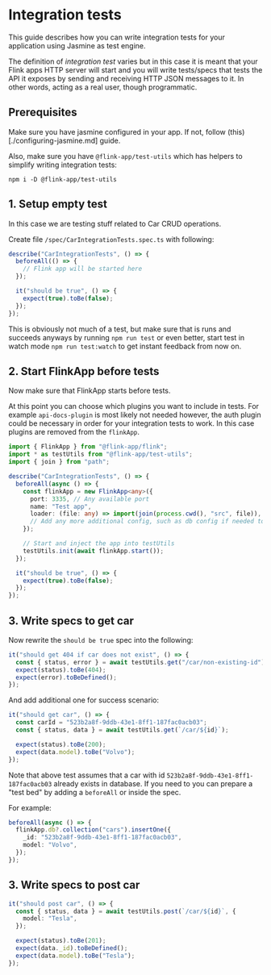 # Integration tests

This guide describes how you can write integration tests for your application using Jasmine as test engine.

The definition of _integration test_ varies but in this case it is meant that your Flink apps HTTP server will start
and you will write tests/specs that tests the API it exposes by sending and receiving HTTP JSON messages to it. In other words, acting as a real user, though programmatic.

## Prerequisites

Make sure you have jasmine configured in your app. If not, follow (this)[./configuring-jasmine.md] guide.

Also, make sure you have `@flink-app/test-utils` which has helpers to simplify writing integration tests:

```
npm i -D @flink-app/test-utils
```

## 1. Setup empty test

In this case we are testing stuff related to Car CRUD operations.

Create file `/spec/CarIntegrationTests.spec.ts` with following:

```typescript
describe("CarIntegrationTests", () => {
  beforeAll(() => {
    // Flink app will be started here
  });

  it("should be true", () => {
    expect(true).toBe(false);
  });
});
```

This is obviously not much of a test, but make sure that is runs and succeeds anyways by running `npm run test` or even better, start test in watch mode `npm run test:watch` to get instant feedback from now on.

## 2. Start FlinkApp before tests

Now make sure that FlinkApp starts before tests.

At this point you can choose which plugins you want to include in tests. For example `api-docs-plugin` is most likely not needed
however, the auth plugin could be necessary in order for your integration tests to work. In this case plugins are removed from the `flinkApp`.

```typescript
import { FlinkApp } from "@flink-app/flink";
import * as testUtils from "@flink-app/test-utils";
import { join } from "path";

describe("CarIntegrationTests", () => {
  beforeAll(async () => {
    const flinkApp = new FlinkApp<any>({
      port: 3335, // Any available port
      name: "Test app",
      loader: (file: any) => import(join(process.cwd(), "src", file)), // Note process.cwd()
      // Add any more additional config, such as db config if needed to
    });

    // Start and inject the app into testUtils
    testUtils.init(await flinkApp.start());
  });

  it("should be true", () => {
    expect(true).toBe(false);
  });
});
```

## 3. Write specs to get car

Now rewrite the `should be true` spec into the following:

```typescript
it("should get 404 if car does not exist", () => {
  const { status, error } = await testUtils.get("/car/non-existing-id");
  expect(status).toBe(404);
  expect(error).toBeDefined();
});
```

And add additional one for success scenario:

```typescript
it("should get car", () => {
  const carId = "523b2a8f-9ddb-43e1-8ff1-187fac0acb03";
  const { status, data } = await testUtils.get(`/car/${id}`);

  expect(status).toBe(200);
  expect(data.model).toBe("Volvo");
});
```

Note that above test assumes that a car with id `523b2a8f-9ddb-43e1-8ff1-187fac0acb03` already exists in database.
If you need to you can prepare a "test bed" by adding a `beforeAll` or inside the spec.

For example:

```typescript
beforeAll(async () => {
  flinkApp.db?.collection("cars").insertOne({
    _id: "523b2a8f-9ddb-43e1-8ff1-187fac0acb03",
    model: "Volvo",
  });
});
```

## 3. Write specs to post car

```typescript
it("should post car", () => {
  const { status, data } = await testUtils.post(`/car/${id}`, {
    model: "Tesla",
  });

  expect(status).toBe(201);
  expect(data._id).toBeDefined();
  expect(data.model).toBe("Tesla");
});
```
